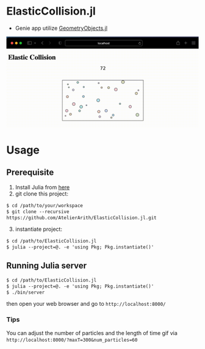 # ElasticCollision.jl

- Genie app utilize [GeometryObjects.jl](https://github.com/AtelierArith/GeometryObjects.jl)

![](readme_assets/demo.gif)

# Usage

## Prerequisite

1. Install Julia from [here](https://julialang.org/downloads/)
2. git clone this project:

```console
$ cd /path/to/your/workspace
$ git clone --recursive https://github.com/AtelierArith/ElasticCollision.jl.git
```

3. instantiate project:

```console
$ cd /path/to/ElasticCollision.jl
$ julia --project=@. -e 'using Pkg; Pkg.instantiate()'
```

## Running Julia server

```
$ cd /path/to/ElasticCollision.jl
$ julia --project=@. -e 'using Pkg; Pkg.instantiate()'
$ ./bin/server
```

then open your web browser and go to `http://localhost:8000/`

### Tips

You can adjust the number of particles and the length of time gif via `http://localhost:8000/?maxT=300&num_particles=60`